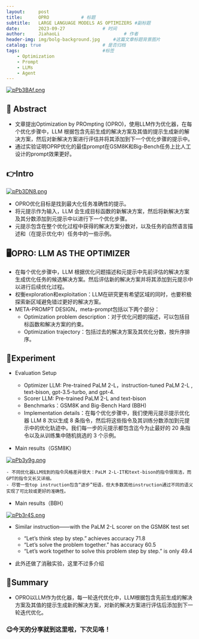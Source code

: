 ```yaml
---
layout:     post
title:      OPRO			# 标题 
subtitle:   LARGE LANGUAGE MODELS AS OPTIMIZERS #副标题
date:       2023-09-27 				# 时间
author:     JiahaoLi 						# 作者
header-img: img/bolg-background.jpg 	#这篇文章标题背景图片
catalog: true 						# 是否归档
tags:								#标签
    - Optimization
    - Prompt
    - LLMs
    - Agent
---
```


[![pPb3BAf.png](https://z1.ax1x.com/2023/09/28/pPb3BAf.png)](https://imgse.com/i/pPb3BAf)

## 📖 Abstract

- 文章提出Optimization by PROmpting (OPRO)，使用LLM作为优化器，在每个优化步骤中，LLM 根据包含先前生成的解决方案及其值的提示生成新的解决方案，然后对新解决方案进行评估并将其添加到下一个优化步骤的提示中。
- 通过实验证明OPRP优化的最佳prompt在GSM8K和Big-Bench任务上比人工设计的prompt效果更好。

## 👉Intro

[![pPb3DN8.png](https://z1.ax1x.com/2023/09/28/pPb3DN8.png)](https://imgse.com/i/pPb3DN8)

- OPRO优化目标是找到最大化任务准确性的提示。
- 将元提示作为输入，LLM 会生成目标函数的新解决方案，然后将新解决方案及其分数添加到元提示中以进行下一个优化步骤。
- 元提示包含在整个优化过程中获得的解决方案分数对，以及任务的自然语言描述和（在提示优化中）任务中的一些示例。

## 🖥️OPRO: LLM AS THE OPTIMIZER

- 在每个优化步骤中，LLM 根据优化问题描述和元提示中先前评估的解决方案生成优化任务的候选解决方案。然后评估新的解决方案并将其添加到元提示中以进行后续优化过程。
- 权衡exploration和exploitation：LLM在研究更有希望区域的同时，也要积极探索新区域避免错过更好的解决方案。
- META-PROMPT DESIGN，meta-prompt包括以下两个部分：
    - Optimization problem description：对于优化问题的描述，可以包括目标函数和解决方案的约束。
    - Optimization trajectory：包括过去的解决方案及其优化分数，按升序排序。

## 🧪Experiment
 - Evaluation Setup
     - Optimizer LLM: Pre-trained PaLM 2-L，instruction-tuned PaLM 2-L , text-bison, gpt-3.5-turbo, and gpt-4.
     - Scorer LLM: Pre-trained PaLM 2-L and text-bison
     - Benchmarks：GSM8K and Big-Bench Hard (BBH)
     - Implementation details：在每个优化步骤中，我们使用元提示提示优化器 LLM 8 次以生成 8 条指令，然后将这些指令及其训练分数添加到元提示中的优化轨迹中。我们每一步的元提示都包含迄今为止最好的 20 条指令以及从训练集中随机挑选的 3 个示例。

- Main results（GSM8K）

[![pPb3y9g.png](https://z1.ax1x.com/2023/09/28/pPb3y9g.png)](https://imgse.com/i/pPb3y9g)

    - 不同优化器LLM找到的指令风格差异很大：PaLM 2-L-IT和text-bison的指令很简洁，而GPT的指令又长又详细。
    - 尽管一些top instruction包含“逐步”短语，但大多数其他instruction通过不同的语义实现了可比较或更好的准确性。

- Main results（BBH）

[![pPb3r4S.png](https://z1.ax1x.com/2023/09/28/pPb3r4S.png)](https://imgse.com/i/pPb3r4S)

- Similar instruction——with the PaLM 2-L scorer on the GSM8K test set
    - “Let’s think step by step.” achieves accuracy 71.8
    - “Let’s solve the problem together.” has accuracy 60.5
    - “Let’s work together to solve this problem step by step.” is only 49.4

- 此外还做了消融实验，这里不过多介绍

## 📑Summary

- OPRO以LLM作为优化器，每一轮迭代优化中，LLM根据包含先前生成的解决方案及其值的提示生成新的解决方案，对新的解决方案进行评估后添加到下一轮迭代优化。

### 😉今天的分享就到这里啦，下次见咯！

